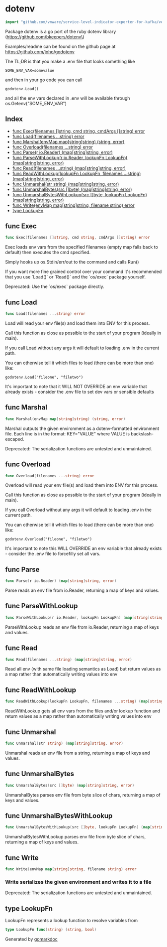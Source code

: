 <!-- Code generated by gomarkdoc. DO NOT EDIT -->

# dotenv

```go
import "github.com/vmware/service-level-indicator-exporter-for-kafka/vendor/github.com/compose-spec/compose-go/dotenv"
```

Package dotenv is a go port of the ruby dotenv library \(https://github.com/bkeepers/dotenv\)

Examples/readme can be found on the github page at https://github.com/joho/godotenv

The TL;DR is that you make a .env file that looks something like

```
SOME_ENV_VAR=somevalue
```

and then in your go code you can call

```
godotenv.Load()
```

and all the env vars declared in .env will be available through os.Getenv\("SOME\_ENV\_VAR"\)

## Index

- [func Exec(filenames []string, cmd string, cmdArgs []string) error](<#func-exec>)
- [func Load(filenames ...string) error](<#func-load>)
- [func Marshal(envMap map[string]string) (string, error)](<#func-marshal>)
- [func Overload(filenames ...string) error](<#func-overload>)
- [func Parse(r io.Reader) (map[string]string, error)](<#func-parse>)
- [func ParseWithLookup(r io.Reader, lookupFn LookupFn) (map[string]string, error)](<#func-parsewithlookup>)
- [func Read(filenames ...string) (map[string]string, error)](<#func-read>)
- [func ReadWithLookup(lookupFn LookupFn, filenames ...string) (map[string]string, error)](<#func-readwithlookup>)
- [func Unmarshal(str string) (map[string]string, error)](<#func-unmarshal>)
- [func UnmarshalBytes(src []byte) (map[string]string, error)](<#func-unmarshalbytes>)
- [func UnmarshalBytesWithLookup(src []byte, lookupFn LookupFn) (map[string]string, error)](<#func-unmarshalbyteswithlookup>)
- [func Write(envMap map[string]string, filename string) error](<#func-write>)
- [type LookupFn](<#type-lookupfn>)


## func Exec

```go
func Exec(filenames []string, cmd string, cmdArgs []string) error
```

Exec loads env vars from the specified filenames \(empty map falls back to default\) then executes the cmd specified.

Simply hooks up os.Stdin/err/out to the command and calls Run\(\)

If you want more fine grained control over your command it's recommended that you use \`Load\(\)\` or \`Read\(\)\` and the \`os/exec\` package yourself.

Deprecated: Use the \`os/exec\` package directly.

## func Load

```go
func Load(filenames ...string) error
```

Load will read your env file\(s\) and load them into ENV for this process.

Call this function as close as possible to the start of your program \(ideally in main\).

If you call Load without any args it will default to loading .env in the current path.

You can otherwise tell it which files to load \(there can be more than one\) like:

```
godotenv.Load("fileone", "filetwo")
```

It's important to note that it WILL NOT OVERRIDE an env variable that already exists \- consider the .env file to set dev vars or sensible defaults

## func Marshal

```go
func Marshal(envMap map[string]string) (string, error)
```

Marshal outputs the given environment as a dotenv\-formatted environment file. Each line is in the format: KEY="VALUE" where VALUE is backslash\-escaped.

Deprecated: The serialization functions are untested and unmaintained.

## func Overload

```go
func Overload(filenames ...string) error
```

Overload will read your env file\(s\) and load them into ENV for this process.

Call this function as close as possible to the start of your program \(ideally in main\).

If you call Overload without any args it will default to loading .env in the current path.

You can otherwise tell it which files to load \(there can be more than one\) like:

```
godotenv.Overload("fileone", "filetwo")
```

It's important to note this WILL OVERRIDE an env variable that already exists \- consider the .env file to forcefilly set all vars.

## func Parse

```go
func Parse(r io.Reader) (map[string]string, error)
```

Parse reads an env file from io.Reader, returning a map of keys and values.

## func ParseWithLookup

```go
func ParseWithLookup(r io.Reader, lookupFn LookupFn) (map[string]string, error)
```

ParseWithLookup reads an env file from io.Reader, returning a map of keys and values.

## func Read

```go
func Read(filenames ...string) (map[string]string, error)
```

Read all env \(with same file loading semantics as Load\) but return values as a map rather than automatically writing values into env

## func ReadWithLookup

```go
func ReadWithLookup(lookupFn LookupFn, filenames ...string) (map[string]string, error)
```

ReadWithLookup gets all env vars from the files and/or lookup function and return values as a map rather than automatically writing values into env

## func Unmarshal

```go
func Unmarshal(str string) (map[string]string, error)
```

Unmarshal reads an env file from a string, returning a map of keys and values.

## func UnmarshalBytes

```go
func UnmarshalBytes(src []byte) (map[string]string, error)
```

UnmarshalBytes parses env file from byte slice of chars, returning a map of keys and values.

## func UnmarshalBytesWithLookup

```go
func UnmarshalBytesWithLookup(src []byte, lookupFn LookupFn) (map[string]string, error)
```

UnmarshalBytesWithLookup parses env file from byte slice of chars, returning a map of keys and values.

## func Write

```go
func Write(envMap map[string]string, filename string) error
```

### Write serializes the given environment and writes it to a file

Deprecated: The serialization functions are untested and unmaintained.

## type LookupFn

LookupFn represents a lookup function to resolve variables from

```go
type LookupFn func(string) (string, bool)
```



Generated by [gomarkdoc](<https://github.com/princjef/gomarkdoc>)
